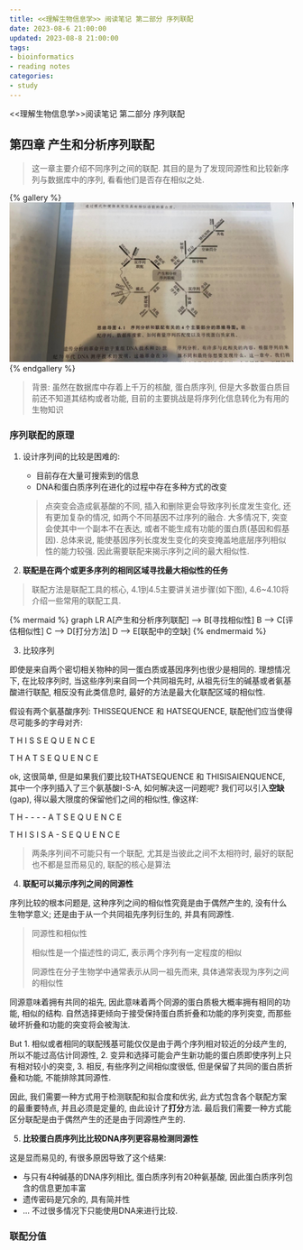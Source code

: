 ```yaml
---
title: <<理解生物信息学>> 阅读笔记 第二部分 序列联配
date: 2023-08-6 21:00:00
updated: 2023-08-8 21:00:00
tags:
- bioinformatics
- reading notes
categories:
- study
---
```


<<理解生物信息学>>阅读笔记  第二部分 序列联配

## 第四章 产生和分析序列联配
> 这一章主要介绍不同序列之间的联配. 其目的是为了发现同源性和比较新序列与数据库中的序列, 看看他们是否存在相似之处. 

{% gallery %}
![4-1](/img/understandBioinformatics/4-1.jpg)
{% endgallery %}

> 背景: 虽然在数据库中存着上千万的核酸, 蛋白质序列, 但是大多数蛋白质目前还不知道其结构或者功能, 目前的主要挑战是将序列化信息转化为有用的生物知识

### 序列联配的原理

1. 设计序列间的比较是困难的: 
    * 目前存在大量可搜索到的信息
    * DNA和蛋白质序列在进化的过程中存在多种方式的改变
    > 点突变会造成氨基酸的不同, 插入和删除更会导致序列长度发生变化, 还有更加复杂的情况, 如两个不同基因不过序列的融合. 大多情况下, 突变会使其中一个副本不在表达, 或者不能生成有功能的蛋白质(基因和假基因).
    总体来说, 能使基因序列长度发生变化的突变掩盖地底层序列相似性的能力较强. 因此需要联配来揭示序列之间的最大相似性.

2. **联配是在两个或更多序列的相同区域寻找最大相似性的任务**

>  联配方法是联配工具的核心, 4.1到4.5主要讲关进步骤(如下图), 4.6~4.10将介绍一些常用的联配工具.
>
  {% mermaid %}
  graph LR
  A[产生和分析序列联配] --> B[寻找相似性]
  B --> C[评估相似性]
  C --> D[打分方法]
  D --> E[联配中的空缺]
  {% endmermaid %}

3. 比较序列 

即使是来自两个密切相关物种的同一蛋白质或基因序列也很少是相同的. 理想情况下, 在比较序列时, 当这些序列来自同一个共同祖先时, 从祖先衍生的碱基或者氨基酸进行联配, 相反没有此类信息时, 最好的方法是最大化联配区域的相似性.

假设有两个氨基酸序列: THISSEQUENCE 和 HATSEQUENCE, 联配他们应当使得尽可能多的字母对齐:

T H I S S E Q U E N C E

T H A T S E Q U E N C E

ok, 这很简单, 但是如果我们要比较THATSEQUENCE 和 THISISAIENQUENCE, 其中一个序列插入了三个氨基酸I-S-A, 如何解决这一问题呢?  我们可以引入**空缺**(gap), 得以最大限度的保留他们之间的相似性, 像这样:

T H  - - - -  A T S E Q U E N C E

T H I S I S A  - S E Q U E N C E

> 两条序列间不可能只有一个联配, 尤其是当彼此之间不太相符时, 最好的联配也不都是显而易见的, 联配的核心是算法

4. **联配可以揭示序列之间的同源性**

序列比较的根本问题是, 这种序列之间的相似性究竟是由于偶然产生的, 没有什么生物学意义; 还是由于从一个共同祖先序列衍生的, 并具有同源性.
> 同源性和相似性
> 
> 相似性是一个描述性的词汇, 表示两个序列有一定程度的相似
> 
> 同源性在分子生物学中通常表示从同一祖先而来, 具体通常表现为序列之间的相似性

同源意味着拥有共同的祖先, 因此意味着两个同源的蛋白质极大概率拥有相同的功能, 相似的结构. 自然选择更倾向于接受保持蛋白质折叠和功能的序列突变, 而那些破坏折叠和功能的突变将会被淘汰.

But 1. 相似或者相同的联配残基可能仅仅是由于两个序列相对较近的分歧产生的, 所以不能过高估计同源性, 2. 变异和选择可能会产生新功能的蛋白质即使序列上只有相对较小的突变, 3. 相反, 有些序列之间相似度很低, 但是保留了共同的蛋白质折叠和功能, 不能排除其同源性. 

因此, 我们需要一种方式用于检测联配和拟合度和优劣, 此方式包含各个联配方案的最重要特点, 并且必须是定量的, 由此设计了**打分**方法.
最后我们需要一种方式能区分联配是由于偶然产生的还是由于同源性产生的.

5. **比较蛋白质序列比比较DNA序列更容易检测同源性**

这是显而易见的, 有很多原因导致了这个结果:
* 与只有4种碱基的DNA序列相比, 蛋白质序列有20种氨基酸, 因此蛋白质序列包含的信息更加丰富
* 遗传密码是冗余的, 具有简并性
* ...
不过很多情况下只能使用DNA来进行比较.

### 联配分值

